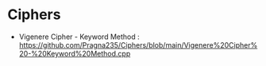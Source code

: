 # Ciphers
* Vigenere Cipher - Keyword Method : https://github.com/Pragna235/Ciphers/blob/main/Vigenere%20Cipher%20-%20Keyword%20Method.cpp
